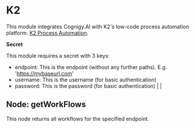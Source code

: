 # K2

This module integrates Cognigy.AI with K2's low-code process automation platform. [K2 Process Automation](https://www.k2.com/). 

**Secret**

This module requires a secret with 3 keys:

- endpoint: This is the endpoint (without any further paths). E.g. 'https://mybaseurl.com'
- username: This is the username (for basic authentication)
- password: This is the password (for basic authentication)                                                        |         |

## Node: getWorkFlows

This node returns all workflows for the specified endpoint. 


